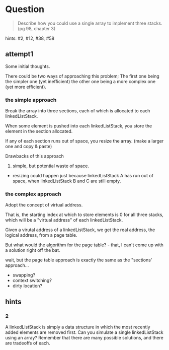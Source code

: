 # Question

> Describe how you could use a single array to implement three stacks. (pg 98, chapter 3)

hints: #2, #12, #38, #58

## attempt1

Some initial thoughts.

There could be two ways of approaching this problem; The first one being the simpler one (yet inefficient) 
the other one being a more complex one (yet more efficient).

### the simple approach
Break the array into three sections, each of which is allocated to each linkedListStack.

When some element is pushed into each linkedListStack, you store the element in the section allocated.

If any of each section runs out of space, you resize the array. (make a larger one and copy & paste)

Drawbacks of this approach
1. simple, but potential waste of space.
  - resizing could happen just because linkedListStack A has run out of space, when linkedListStack B and C are still empty.
  
  
 ### the complex approach
 Adopt the concept of virtual address.
 
 That is, the starting index at which to store elements is 0 for all three stacks, which will be a
 "virtual address" of each linkedListStack. 
 
 Given a virutal address of a linkedListStack, we get the real address, the logical address, from a page table.
 
But what would the algorithm for the page table? - that, I can't come up with a solution right off the bat.

wait, but the page table approach is exactly the same as the "sections' approach...
- swapping?
- context switching?
- dirty location?


##  hints
### 2
A linkedListStack is simply a data structure in which the most recently added elements are
removed first. Can you simulate a single linkedListStack using an array? Remember that there are
many possible solutions, and there are tradeoffs of each.


 
      

